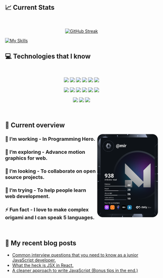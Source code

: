
## :chart_with_upwards_trend: Current Stats

<br />
<p align="center">
<a href="https://git.io/streak-stats"><img src="https://github-readme-streak-stats.herokuapp.com?user=parbez01&theme=neon&hide_border=true&border_radius=5.4&card_width=500" alt="GitHub Streak" /></a>
</p>

[![My Skills](https://skillicons.dev/icons?i=aws,gcp,azure,react,vue,js,flutter&perline=3)](https://skillicons.dev)


## :computer: Technologies that I know

<br>
<p align="center">
<img src="https://github.com/mir-hussain/mir-hussain/blob/main/images/icons/HTML.png"/>
<img src="https://github.com/mir-hussain/mir-hussain/blob/main/images/icons/css.png"/>
<img src="https://github.com/mir-hussain/mir-hussain/blob/main/images/icons/JavaScript.png"/>
<img src="https://github.com/mir-hussain/mir-hussain/blob/main/images/icons/python.png"/>
<img src="https://github.com/mir-hussain/mir-hussain/blob/main/images/icons/c.png"/>
<img src="https://github.com/mir-hussain/mir-hussain/blob/main/images/icons/cpp.png"/>
</p>
<p align="center">
<img src="https://github.com/mir-hussain/mir-hussain/blob/main/images/icons/react.png"/>
<img src="https://github.com/mir-hussain/mir-hussain/blob/main/images/icons/redux.png"/>
<img src="https://github.com/mir-hussain/mir-hussain/blob/main/images/icons/sass.png"/>
<img src="https://github.com/mir-hussain/mir-hussain/blob/main/images/icons/tailwind.png"/>
<img src="https://github.com/mir-hussain/mir-hussain/blob/main/images/icons/Bootsrap.png"/>
<img src="https://github.com/mir-hussain/mir-hussain/blob/main/images/icons/firebase.png"/>
</p>
<p align="center">
<img src="https://github.com/mir-hussain/mir-hussain/blob/main/images/icons/node.png"/>
<img src="https://github.com/mir-hussain/mir-hussain/blob/main/images/icons/express.png"/>
<img src="https://github.com/mir-hussain/mir-hussain/blob/main/images/icons/mongo.png"/>
</p><br/>

## 👀 Current overview

<div align="left">
<a href="https://app.daily.dev/mir"><img align="right" src="https://github.com/mir-hussain/mir-hussain/blob/main/devcard.svg" width="200" alt="Mir Hussain's Dev Card"/></a>
</div>

### 🔭 I’m working - In Programming Hero. 
### 🌱 I’m exploring - Advance motion graphics for web. 
### 👯 I’m looking - To collaborate on open source projects. 
### 🤔 I’m trying - To help people learn web development. 
### ⚡ Fun fact - I love to make complex origami and I can speak 5 languages.


<br />

## :book: My recent blog posts
<!-- BLOG-POST-LIST:START -->
- [Common interview questions that you need to know as a junior JavaScript developer.](https://dev.to/mirhussain/common-interview-questions-that-you-need-to-know-as-a-junior-javascript-developer-29a6)
- [What the heck is JSX in React.](https://dev.to/mirhussain/what-the-heck-is-jsx-in-react-3f0a)
- [A cleaner approach to write JavaScript &lpar;Bonus tips in the end.&rpar;](https://dev.to/mirhussain/a-cleaner-approach-to-write-javascript-bonus-tips-in-the-end-58ng)
